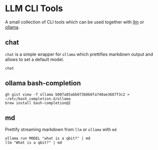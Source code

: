 # LLM CLI Tools

A small collection of CLI tools which can be used together with [llm](https://llm.datasette.io/en/stable/index.html) or [ollama](https://ollama.com).

## chat

`chat` is a simple wrapper for `ollama` which prettifies markdown output and allows to set a default model.

```
chat
```

## ollama bash-completion

```
gh gist view -f ollama b007a85abb073b0b0fa740ae3687f3c2 > ~/etc/bash_completion.d/ollama
brew install bash-completion@2
```

## md

Prettify streaming markdown from `llm` or `ollama` with `md`

```
ollama run MODEL "what is a qbit?" | md
llm "What is a qbit?" | md
```


